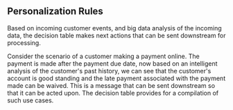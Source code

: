 Personalization Rules
------------------------

Based on incoming customer events, and big data analysis of the incoming data, the decision table makes next actions that can be sent downstream for processing.

Consider the scenario of a customer making a payment online. The payment is made after the payment due date, now based on an intelligent analysis of the customer's past history, we can see that the customer's account is good standing and the late payment associated with the payment made can be waived. This is a message that can be sent downstream so that it can be acted upon. The decision table provides for a compilation of such use cases.

